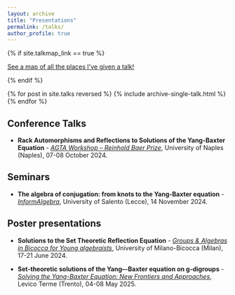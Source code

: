 ```yaml
---
layout: archive
title: "Presentations"
permalink: /talks/
author_profile: true
---
```


{% if site.talkmap_link == true %}

<p style="text-decoration:underline;"><a href="/talkmap.html">See a map of all the places I've given a talk!</a></p>

{% endif %}

{% for post in site.talks reversed %}
  {% include archive-single-talk.html %}
{% endfor %}

Conference Talks
---
* **Rack Automorphisms and Reflections to
Solutions of the Yang-Baxter Equation** - [*AGTA Workshop – Reinhold Baer Prize*](https://www.advgrouptheory.com/wrbp2024/index.html), University of Naples (Naples), 07-08 October 2024.

Seminars
---
* **The algebra of conjugation: from knots to the Yang-Baxter equation** - [*InformAlgebra*](https://sites.google.com/unisalento.it/informalgebra/), University of Salento (Lecce), 14 November 2024.

Poster presentations
---
* **Solutions to the Set Theoretic Reflection Equation** - [*Groups & Algebras in Bicocca for Young algebraists*](https://staff.matapp.unimib.it/~/gaby/gaby2024/index.html), University of Milano-Bicocca (Milan), 17-21 June 2024.

* **Set-theoretic solutions of the Yang–-Baxter equation on g-digroups** - [*Solving the Yang-Baxter Equation: New Frontiers and Approaches*](https://sites.google.com/unisalento.it/levico-ybe-2025?), Levico Terme (Trento), 04-08 May 2025.
